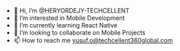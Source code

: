 - 👋 Hi, I’m @HERYORDEJY-TECHCELLENT
- 👀 I’m interested in Mobile Development
- 🌱 I’m currently learning React Native
- 💞️ I’m looking to collaborate on Mobile Projects
- 📫 How to reach me yusuf.o@techcellent360global.com

<!---
HERYORDEJY-TECHCELLENT/HERYORDEJY-TECHCELLENT is a ✨ special ✨ repository because its `README.md` (this file) appears on your GitHub profile.
You can click the Preview link to take a look at your changes.
--->
